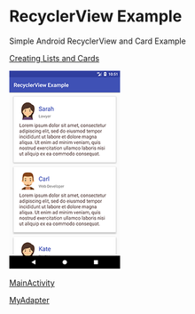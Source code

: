 # RecyclerView Example

Simple Android RecyclerView and Card Example

[Creating Lists and Cards](https://developer.android.com/training/material/lists-cards.html)

![ScreenShot](https://raw.githubusercontent.com/jhalitaksoy/RecyclerViewExample/master/Screenshot.png)

[MainActivity](/app/src/main/java/hlt/recyclerviewexample/MainActivity.java)

[MyAdapter](app/src/main/java/hlt/recyclerviewexample/MyAdapter.java)


